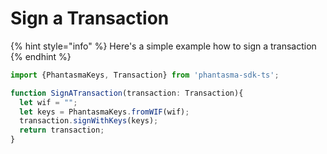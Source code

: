 # Sign a Transaction



{% hint style="info" %}
Here's a simple example how to sign a transaction
{% endhint %}

```ts
import {PhantasmaKeys, Transaction} from 'phantasma-sdk-ts';

function SignATransaction(transaction: Transaction){
  let wif = "";
  let keys = PhantasmaKeys.fromWIF(wif);
  transaction.signWithKeys(keys);
  return transaction;
}
```
